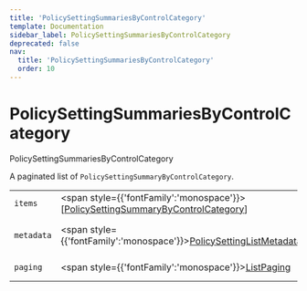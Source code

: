```yaml
---
title: 'PolicySettingSummariesByControlCategory'
template: Documentation
sidebar_label: PolicySettingSummariesByControlCategory
deprecated: false
nav:
  title: 'PolicySettingSummariesByControlCategory'
  order: 10
---
```


# PolicySettingSummariesByControlCategory

<div style={{'fontFamily':'monospace'}}><span style={{'fontSize':'1.5rem','fontWeight':500}}>PolicySettingSummariesByControlCategory</span></div>



A paginated list of `PolicySettingSummaryByControlCategory`.

| | | |
| -- | -- | -- |
| `items` | <span style={{'fontFamily':'monospace'}}>[<a href="/guardrails/docs/reference/graphql/object/PolicySettingSummaryByControlCategory">PolicySettingSummaryByControlCategory</a>]</span> | The `items` for this page of `PolicySettingSummariesByControlCategory`. |
| `metadata` | <span style={{'fontFamily':'monospace'}}><a href="/guardrails/docs/reference/graphql/object/PolicySettingListMetadata">PolicySettingListMetadata</a></span> | List metadata information for the instance of `PolicySettingSummariesByControlCategory`. |
| `paging` | <span style={{'fontFamily':'monospace'}}><a href="/guardrails/docs/reference/graphql/object/ListPaging">ListPaging</a></span> | The `paging` information for this page of `PolicySettingSummariesByControlCategory`. |